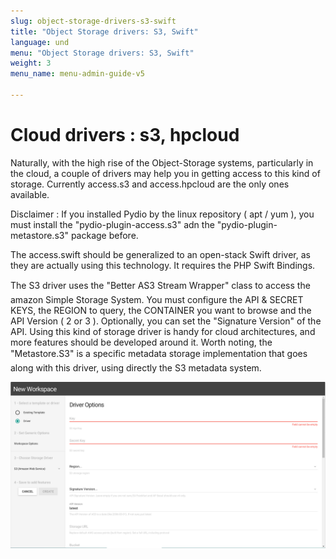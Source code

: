 ```yaml
---
slug: object-storage-drivers-s3-swift
title: "Object Storage drivers: S3, Swift"
language: und
menu: "Object Storage drivers: S3, Swift"
weight: 3
menu_name: menu-admin-guide-v5

---
```


# Cloud drivers : s3, hpcloud #

Naturally, with the high rise of the Object-Storage systems, particularly in the cloud, a couple of drivers may help you in getting access to this kind of storage. Currently access.s3 and access.hpcloud are the only ones available.

Disclaimer : If you installed Pydio by the linux repository ( apt / yum ), you must install the "pydio-plugin-access.s3" adn the "pydio-plugin-metastore.s3" package before.

The access.swift should be generalized to an open-stack Swift driver, as they are actually using this technology. It requires the PHP Swift Bindings.

The S3 driver uses the "Better AS3 Stream Wrapper" class to access the amazon Simple Storage System. You must configure the  API & SECRET KEYS, the REGION to query, the CONTAINER you want to browse and the API Version ( 2 or 3 ). Optionally, you can set the "Signature Version" of the API. Using this kind of storage driver is handy for cloud architectures, and more features should be developed around it. Worth noting, the "Metastore.S3" is a specific metadata storage implementation that goes along with this driver, using directly the S3 metadata system.

![](../../images/4_setup_workspaces_and_users/workspaces_object_storages.png)
